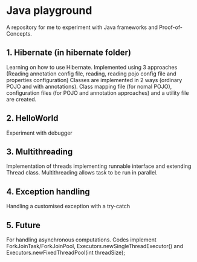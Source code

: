 # Java playground
A repository for me to experiment with Java frameworks and Proof-of-Concepts. 

## 1. Hibernate (in hibernate folder)
Learning on how to use Hibernate. Implemented using 3 approaches (Reading annotation config file, reading, reading pojo config file and properties configuration)  Classes are implemented in 2 ways (ordinary POJO and with annotations). Class mapping file (for nomal POJO), configuration files (for POJO and annotation approaches) and a utility file are created. 

## 2. HelloWorld
Experiment with debugger

## 3. Multithreading 
Implementation of threads implementing runnable interface and extending Thread class. Multithreading allows task to be run in parallel. 

## 4. Exception handling
Handling a customised exception with a try-catch

## 5. Future
For handling asynchronous computations. Codes implement ForkJoinTask/ForkJoinPool, Executors.newSingleThreadExecutor() and Executors.newFixedThreadPool(int threadSize);

